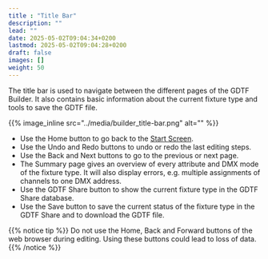 ```yaml
---
title : "Title Bar"
description: ""
lead: ""
date: 2025-05-02T09:04:34+0200
lastmod: 2025-05-02T09:04:28+0200
draft: false
images: []
weight: 50
---
```


The title bar is used to navigate between the different pages of the GDTF Builder. It also contains basic information about the current fixture type and tools to save the GDTF file.

 {{% image_inline src="../media/builder_title-bar.png" alt="" %}} 

*   Use the Home button to go back to the [Start Screen](screen).
*   Use the Undo and Redo buttons to undo or redo the last editing steps.
*   Use the Back and Next buttons to go to the previous or next page.
*   The Summary page gives an overview of every attribute and DMX mode of the fixture type. It will also display errors, e.g. multiple assignments of channels to one DMX address.
*   Use the GDTF Share button to show the current fixture type in the GDTF Share database.
*   Use the Save button to save the current status of the fixture type in the GDTF Share and to download the GDTF file.

{{% notice tip %}}
Do not use the Home, Back and Forward buttons of the web browser during editing. Using these buttons could lead to loss of data.
{{% /notice %}}
